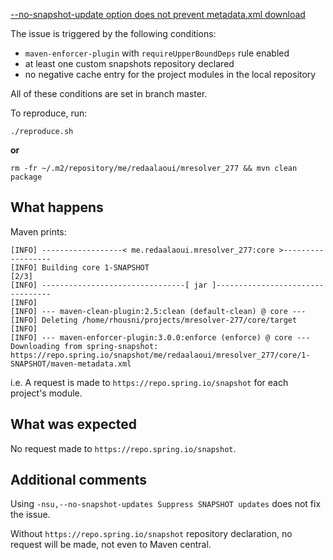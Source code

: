 [--no-snapshot-update option does not prevent metadata.xml download](https://issues.apache.org/jira/browse/MRESOLVER-277)


The issue is triggered by the following conditions:

- `maven-enforcer-plugin` with `requireUpperBoundDeps` rule enabled
- at least one custom snapshots repository declared
- no negative cache entry for the project modules in the local repository

All of these conditions are set in branch master.

To reproduce, run:

```shell
./reproduce.sh
```

**or**

```shell
rm -fr ~/.m2/repository/me/redaalaoui/mresolver_277 && mvn clean package
```

## What happens

Maven prints:

```
[INFO] ------------------< me.redaalaoui.mresolver_277:core >------------------
[INFO] Building core 1-SNAPSHOT                                           [2/3]
[INFO] --------------------------------[ jar ]---------------------------------
[INFO]
[INFO] --- maven-clean-plugin:2.5:clean (default-clean) @ core ---
[INFO] Deleting /home/rhousni/projects/mresolver-277/core/target
[INFO]
[INFO] --- maven-enforcer-plugin:3.0.0:enforce (enforce) @ core ---
Downloading from spring-snapshot: https://repo.spring.io/snapshot/me/redaalaoui/mresolver_277/core/1-SNAPSHOT/maven-metadata.xml
```

i.e. A request is made to `https://repo.spring.io/snapshot` for each project's module.

## What was expected

No request made to `https://repo.spring.io/snapshot`.

## Additional comments

Using `-nsu,--no-snapshot-updates Suppress SNAPSHOT updates` does not fix the issue.

Without `https://repo.spring.io/snapshot` repository declaration, no request will be made, not even to Maven central.
